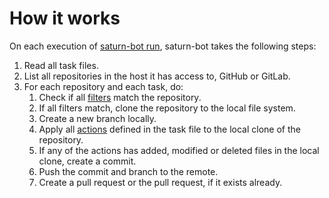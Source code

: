 # How it works

On each execution of [saturn-bot run](./commands/run.md),
saturn-bot takes the following steps:

1. Read all task files.
1. List all repositories in the host it has access to, GitHub or GitLab.
1. For each repository and each task, do:
    1. Check if all [filters](./task/filters/index.md) match the repository.
    1. If all filters match, clone the repository to the local file system.
    1. Create a new branch locally.
    1. Apply all [actions](./task/actions/index.md) defined in the task file to the local clone of the repository.
    1. If any of the actions has added, modified or deleted files in the local clone, create a commit.
    1. Push the commit and branch to the remote.
    1. Create a pull request or the pull request, if it exists already.
